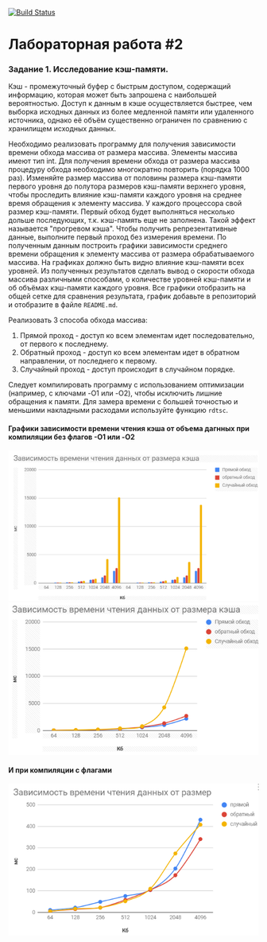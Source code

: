 [![Build Status](https://travis-ci.org/AlexDeveloper24/cache.svg?branch=master)](https://travis-ci.org/AlexDeveloper24/cache)

# Лабораторная работа #2

### Задание 1. Исследование кэш-памяти.
Кэш - промежуточный буфер с быстрым доступом, содержащий информацию, которая может быть запрошена с наибольшей вероятностью. Доступ к данным в кэше осуществляется быстрее, чем выборка исходных данных из более медленной памяти или удаленного источника, однако её объём существенно ограничен по сравнению с хранилищем исходных данных.

Необходимо реализовать программу для получения зависимости времени обхода массива от размера массива. Элементы массива имеют тип int.  Для получения времени обхода от размера массива процедуру обхода необходимо многократно повторить (порядка 1000 раз). Изменяйте размер массива от половины размера кэш-памяти первого уровня до полутора размеров кэш-памяти верхнего уровня, чтобы проследить влияние кэш-памяти каждого уровня на среднее время обращения к элементу массива. У каждого процессора свой размер кэш-памяти. Первый обход будет выполняться несколько дольше последующих, т.к. кэш-память еще не заполнена. Такой эффект называется "прогревом кэша". Чтобы получить репрезентативные данные, выполните первый проход без измерения времени. По полученным данным построить графики зависимости среднего времени обращения к элементу массива от размера обрабатываемого массива. На графиках должно быть видно влияние кэш-памяти всех уровней. Из полученных результатов сделать вывод о скорости обхода массива различными способами, о количестве уровней кэш-памяти и об объёмах кэш-памяти каждого уровня. Все графики отобразить на общей сетке для сравнения результата, график добавьте в репозиторий и отобразите в файле `README.md`. 

Реализовать 3 способа обхода массива: 
1. Прямой проход - доступ ко всем элементам идет последовательно, от первого к последнему.
2. Обратный проход - доступ ко всем элементам идет в обратном направлении, от последнего к первому.
3. Случайный проход - доступ происходит в случайном порядке.

Следует компилировать программу с использованием оптимизации (например, c ключами -O1 или -O2), чтобы исключить лишние обращения к памяти. Для замера времени с большей точностью и меньшими накладными расходами используйте функцию `rdtsc`.

#### Графики зависимости времени чтения кэша от объема дагнных при компиляции без флагов -О1 или -O2
![graph](/images/a.png)
![graph](/images/b.png)
#### И при компиляции с флагами
![graph](/images/c.png)
